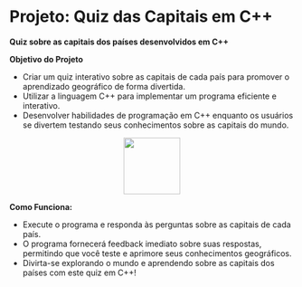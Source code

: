 
# Projeto: Quiz das Capitais em C++

**Quiz sobre as capitais dos países desenvolvidos em C++**


**Objetivo do Projeto**
- Criar um quiz interativo sobre as capitais de cada país para promover o aprendizado geográfico de forma divertida.
- Utilizar a linguagem C++ para implementar um programa eficiente e interativo.
- Desenvolver habilidades de programação em C++ enquanto os usuários se divertem testando seus conhecimentos sobre as capitais do mundo.

<div align="center">
<img src="https://github.com/Saraiva97/quiz-capitais-cpp/assets/93497276/8869fdd7-e561-4915-9cc0-a825de62af1d" style="width: 100px"/>
</div>

**Como Funciona:**
- Execute o programa e responda às perguntas sobre as capitais de cada país.
- O programa fornecerá feedback imediato sobre suas respostas, permitindo que você teste e aprimore seus conhecimentos geográficos.
- Divirta-se explorando o mundo e aprendendo sobre as capitais dos países com este quiz em C++!

